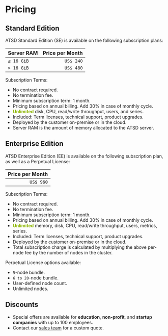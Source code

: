 # Pricing

## Standard Edition

ATSD Standard Edition (SE) is available on the following subscription plans:

| Server RAM |  Price per Month |
|---|---:|
| `≤ 16 GiB` | `US$ 240` |
| `> 16 GiB` | `US$ 480` |

Subscription Terms:

* No contract required.
* No termination fee.
* Minimum subscription term: 1 month.
* Pricing based on annual billing. Add 30% in case of monthly cycle.
* <span style="color: #8db600; font-weight: bold">Unlimited</span> disk, CPU, read/write throughput, users, and series.
* Included: Term licenses, technical support, product upgrades.
* Deployed by the customer on-premise or in the cloud.
* Server RAM is the amount of memory allocated to the ATSD server.

## Enterprise Edition

ATSD Enterprise Edition (EE) is available on the following subscription plan, as well as a Perpetual License:

| Price per Month |
|---:|
| `US$ 960` |

Subscription Terms:

* No contract required.
* No termination fee.
* Minimum subscription term: 1 month.
* Pricing based on annual billing. Add 30% in case of monthly cycle.
* <span style="color: #8db600; font-weight: bold">Unlimited</span> memory, disk, CPU, read/write throughput, users, metrics, series.
* Included: Term licenses, technical support, product upgrades.
* Deployed by the customer on-premise or in the cloud.
* Total subscription charge is calculated by multiplying the above per-node fee by the number of nodes in the cluster.

Perpetual License options available:

* `5`-node bundle.
* `6 to 20`-node bundle.
* User-defined node count.
* Unlimited nodes.

## Discounts

* Special offers are available for **education**, **non-profit**, and **startup companies** with up to 100 employees.
* Contact our [sales team](https://axibase.com/feedback/) for a custom quote.
